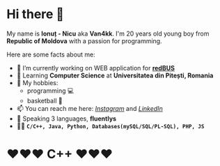 # Hi there 👋

My name is **Ionuț - Nicu** aka **Van4kk**. I'm 20 years old young boy from **Republic of Moldova** with a passion for programming.

Here are some facts about me:

- 🔭 I’m currently working on WEB application for [**redBUS**](http://chisinau-craiova.md/)
- 🌱 Learning **Computer Science** at **Universitatea din Pitești,  Romania**
- 🤔 My hobbies:
  - programming :computer: 
  - basketball :basketball:
- 📫 You can reach me here: [*Instagram*](https://www.instagram.com/ionut.cucu/) and [*LinkedIn*](https://www.linkedin.com/in/ionut-nicu-cucu/)
- :eyes: Speaking 3 languages, **fluentlys**
- :man_technologist: **`C/C++, Java, Python, Databases(mySQL/SQL/PL-SQL), PHP, JS`**


# :heart::heart::heart: C++ :heart::heart::heart:
